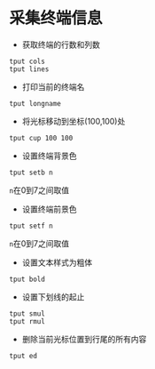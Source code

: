 # 采集终端信息
+ 获取终端的行数和列数
```shell
tput cols
tput lines
```
+ 打印当前的终端名
```shll
tput longname
```
+ 将光标移动到坐标(100,100)处
```shell
tput cup 100 100
```
+ 设置终端背景色
```shell
tput setb n
```
`n`在0到7之间取值
+ 设置终端前景色
```shell
tput setf n
```
`n`在0到7之间取值
+ 设置文本样式为粗体
```shell
tput bold
```
+ 设置下划线的起止
```shell
tput smul
tput rmul
```
+ 删除当前光标位置到行尾的所有内容
```shell
tput ed
```
